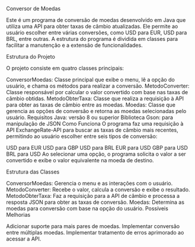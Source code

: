 Conversor de Moedas

Este é um programa de conversão de moedas desenvolvido em Java que utiliza uma API para obter taxas de câmbio atualizadas. Ele permite ao usuário escolher entre várias conversões, como USD para EUR, USD para BRL, entre outras. A estrutura do programa é dividida em classes para facilitar a manutenção e a extensão de funcionalidades.

Estrutura do Projeto

O projeto consiste em quatro classes principais:

ConversorMoedas: Classe principal que exibe o menu, lê a opção do usuário, e chama os métodos para realizar a conversão.
MetodoConverter: Classe responsável por calcular o valor convertido com base nas taxas de câmbio obtidas.
MetodoObterTaxa: Classe que realiza a requisição à API para obter as taxas de câmbio entre as moedas.
Moedas: Classe que gerencia as opções de conversão e retorna as moedas selecionadas pelo usuário.
Requisitos
Java: versão 8 ou superior
Biblioteca Gson: para manipulação de JSON
Como Funciona
O programa faz uma requisição à API ExchangeRate-API para buscar as taxas de câmbio mais recentes, permitindo ao usuário escolher entre seis tipos de conversão:

USD para EUR
USD para GBP
USD para BRL
EUR para USD
GBP para USD
BRL para USD
Ao selecionar uma opção, o programa solicita o valor a ser convertido e exibe o valor equivalente na moeda de destino.

Estrutura das Classes

ConversorMoedas: Gerencia o menu e as interações com o usuário.
MetodoConverter: Recebe o valor, calcula a conversão e exibe o resultado.
MetodoObterTaxa: Faz a requisição para a API de câmbio e processa a resposta JSON para obter as taxas de conversão.
Moedas: Determina as moedas para conversão com base na opção do usuário.
Possíveis Melhorias

Adicionar suporte para mais pares de moedas.
Implementar conversão entre múltiplas moedas.
Implementar tratamento de erros aprimorado ao acessar a API.
